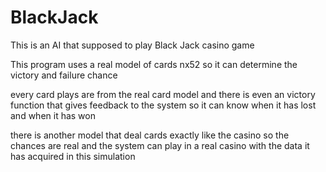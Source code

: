 # BlackJack
This is an AI that supposed to play Black Jack casino game

This program uses a real model of cards nx52 so it can determine the victory and failure chance

every card plays are from the real card model and there is even an victory function that gives
feedback to the system so it can know when it has lost and when it has won

there is another model that deal cards exactly like the casino so the chances are real and 
the system can play in a real casino with the data it has acquired in this simulation

